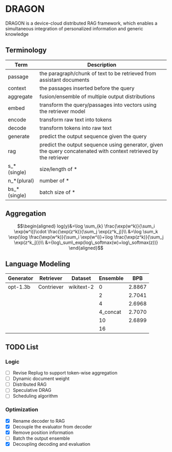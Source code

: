 # DRAGON
DRAGON is a device-cloud distributed RAG framework, which enables a simultaneous integration of personalized information and generic knowledge

## Terminology
|Term        |Description                                                         |
|------------|--------------------------------------------------------------------|
|passage     |the paragraph/chunk of text to be retrieved from assistant documents|
|context     |the passages inserted before the query                              |
|aggregate   |fusion/ensemble of multiple output distributions                    |
|embed       |transform the query/passages into vectors using the retriever model |
|encode      |transform raw text into tokens                                      |
|decode      |transform tokens into raw text                                      |
|generate    |predict the output sequence given the query                         |
|rag         |predict the output sequence using generator, given the query concatenated with context retrieved by the retriever|
|s_*(single) |size/length of *                                                    |
|n_*(plural) |number of *                                                         |
|bs_*(single)|batch size of *                                                     |
## Aggregation
$$\begin{aligned}
log(y)&=\log \sum_{k} \frac{\exp(w^k)}{\sum_i \exp(w^i)}\cdot \frac{\exp(z^k)}{\sum_j \exp(z^k_j)}\\
&=\log \sum_k \exp(\log \frac{\exp(w^k)}{\sum_i \exp(w^i)}+\log \frac{\exp(z^k)}{\sum_j \exp(z^k_j)})\\
&={log\_sum\_exp(log\_softmax(w)+log\_softmax(z))}
\end{aligned}$$
## Language Modeling
|Generator  |Retriever  |Dataset   |Ensemble|BPB    |
|-----------|-----------|----------|--------|-------|
|opt-1.3b   |Contriever |wikitext-2|0       |2.8867 |
|           |           |          |2       |2.7041 |
|           |           |          |4       |2.6968 |
|           |           |          |4_concat|2.7070 |
|           |           |          |10      |2.6899 |
|           |           |          |16      |       |

## TODO List
### Logic
- [ ] Revise Replug to support token-wise aggregation
- [ ] Dynamic document weight
- [ ] Distributed RAG
- [ ] Speculative DRAG
- [ ] Scheduling algorithm

### Optimization
- [x] Rename decoder to RAG
- [x] Decouple the evaluator from decoder
- [x] Remove position information
- [ ] Batch the output ensemble
- [x] Decoupling decoding and evaluation